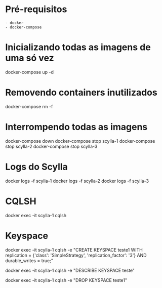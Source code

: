 # Pré-requisitos
    - docker
    - docker-compose

# Inicializando todas as imagens de uma só vez
docker-compose up -d

# Removendo containers inutilizados
docker-compose rm -f

# Interrompendo todas as imagens
docker-compose down
docker-compose stop scylla-1
docker-compose stop scylla-2
docker-compose stop scylla-3

# Logs do Scylla
docker logs -f scylla-1
docker logs -f scylla-2
docker logs -f scylla-3

# CQLSH
docker exec -it scylla-1 cqlsh

# Keyspace
docker exec -it scylla-1 cqlsh -e "CREATE KEYSPACE teste1 WITH replication = {'class': 'SimpleStrategy', 'replication_factor': '3'}  AND durable_writes = true;"

docker exec -it scylla-1 cqlsh -e "DESCRIBE KEYSPACE teste"

docker exec -it scylla-1 cqlsh -e "DROP KEYSPACE teste1"
